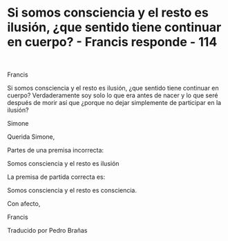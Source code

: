#  Si somos consciencia y el resto es ilusión, ¿que sentido tiene continuar en cuerpo? - Francis responde - 114  

&nbsp;  

Francis

Si somos consciencia y el resto es ilusi&oacute;n, &iquest;que sentido tiene continuar en cuerpo? Verdaderamente soy solo lo que era antes de nacer y lo que ser&eacute; despu&eacute;s de morir as&iacute; que &iquest;porque no dejar simplemente de participar en la ilusi&oacute;n?

Simone

Querida Simone,

Partes de una premisa incorrecta:

Somos consciencia y el resto es ilusi&oacute;n

La premisa de partida correcta es:

Somos consciencia y el resto es consciencia.

Con afecto,

Francis

Traducido por Pedro Bra&ntilde;as

